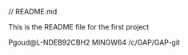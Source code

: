 // README.md 

This is the README file for the first project

Pgoud@L-NDEB92CBH2 MINGW64 /c/GAP/GAP-git
